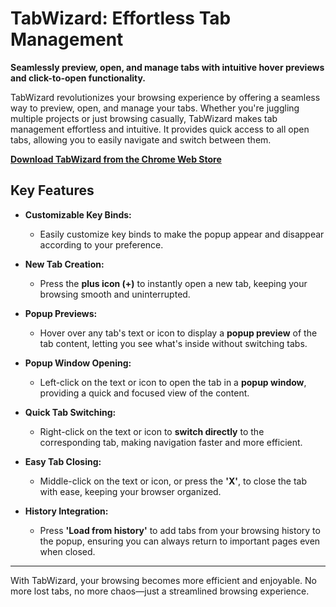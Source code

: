 # TabWizard: Effortless Tab Management

**Seamlessly preview, open, and manage tabs with intuitive hover previews and click-to-open functionality.**

TabWizard revolutionizes your browsing experience by offering a seamless way to preview, open, and manage your tabs. Whether you're juggling multiple projects or just browsing casually, TabWizard makes tab management effortless and intuitive. It provides quick access to all open tabs, allowing you to easily navigate and switch between them.

[**Download TabWizard from the Chrome Web Store**](https://chromewebstore.google.com/detail/tabwizard/ikcdofekdnbhhhdabbdephdccmcfphim)

## Key Features

- **Customizable Key Binds:** 
  - Easily customize key binds to make the popup appear and disappear according to your preference.

- **New Tab Creation:**
  - Press the **plus icon (+)** to instantly open a new tab, keeping your browsing smooth and uninterrupted.

- **Popup Previews:**
  - Hover over any tab's text or icon to display a **popup preview** of the tab content, letting you see what's inside without switching tabs.

- **Popup Window Opening:**
  - Left-click on the text or icon to open the tab in a **popup window**, providing a quick and focused view of the content.

- **Quick Tab Switching:**
  - Right-click on the text or icon to **switch directly** to the corresponding tab, making navigation faster and more efficient.

- **Easy Tab Closing:**
  - Middle-click on the text or icon, or press the **'X'**, to close the tab with ease, keeping your browser organized.

- **History Integration:**
  - Press **'Load from history'** to add tabs from your browsing history to the popup, ensuring you can always return to important pages even when closed.

---

With TabWizard, your browsing becomes more efficient and enjoyable. No more lost tabs, no more chaos—just a streamlined browsing experience.

